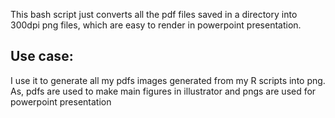 This bash script just converts all the pdf files saved in a directory into 300dpi png files, which are easy to render in powerpoint presentation.

## Use case:
I use it to generate all my pdfs images generated from my R scripts into png. As, pdfs are used to make main figures in illustrator and pngs are used for powerpoint presentation

